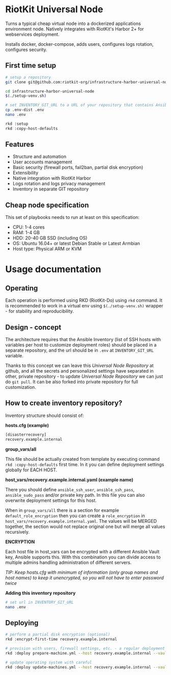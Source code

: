 RiotKit Universal Node
======================

Turns a typical cheap virtual node into a dockerized applications environment node. Natively integrates with RiotKit's Harbor 2+ for webservices deployment.

Installs docker, docker-compose, adds users, configures logs rotation, configures security.

First time setup
----------------

```bash
# setup a repository
git clone git@github.com:riotkit-org/infrastructure-harbor-universal-node.git

cd infrastructure-harbor-universal-node
$(./setup-venv.sh)

# set INVENTORY_GIT_URL to a URL of your repository that contains Ansible inventory with hosts.cfg, host_vars/, group_vars/
cp .env-dist .env
nano .env

rkd :setup
rkd :copy-host-defaults
```

Features
--------

- Structure and automation
- User accounts management
- Basic security (firewall ports, fail2ban, partial disk encryption)
- Extensibility
- Native integration with RiotKit Harbor
- Logs rotation and logs privacy management
- Inventory in separate GIT repository

Cheap node specification
------------------------

This set of playbooks needs to run at least on this specification:

- CPU: 1-4 cores
- RAM: 1-4 GB
- HDD: 20-40 GB SSD (including OS)
- OS: Ubuntu 16.04+ or latest Debian Stable or Latest Armbian
- Host type: Physical ARM or KVM

Usage documentation
===================

Operating
---------

Each operation is performed using RKD (RiotKit-Do) using `rkd` command.
It is recommended to work in a virtual env using `$(./setup-venv.sh)` wrapper - for stability and reproducibility.

Design - concept
----------------

The architecture requires that the Ansible Inventory (list of SSH hosts with variables per host to customize deployment roles) should be placed
in a separate repository, and the url should be in `.env` at `INVENTORY_GIT_URL` variable.

Thanks to this concept we can leave this *Universal Node Repository* at github, and all the secrets and personalized settings
have separated in other, private repository - to update *Universal Node Repository* we can just do `git pull`. It can be also forked
into private repository for full customization.

How to create inventory repository?
-----------------------------------

Inventory structure should consist of:

**hosts.cfg (example)**

```bash
[disasterrecovery]
recovery.example.internal

```

**group_vars/all**

This file should be actually created from template by executing command `rkd :copy-host-defaults` first time.
In it you can define deployment settings globally for EACH HOST.

**host_vars/recovery.example.internal.yaml (example name)**

There you should define `ansible_ssh_user`, `ansible_ssh_pass`, `ansible_sudo_pass` and/or private key path.
In this file you can also overwrite deployment settings for this host.

When in `group_vars/all` there is a section for example `default_role_encryption` then you can create a `role_encryption` in `host_vars/recovery.example.internal.yaml`.
The values will be MERGED together, the section would not replace original one but will merge all values recursively.

**ENCRYPTION**

Each host file in host_vars can be encrypted with a different Ansible Vault key, Ansible supports this.
With this combination you can divide access to multiple admins handling administration of different servers.

*TIP: Keep hosts.cfg with minimum of information (only group names and host names) to keep it unencrypted, so you will not have to enter password twice*

**Adding this inventory repository**

```bash
# set url in INVENTORY_GIT_URL
nano .env
```

Deploying
---------

```bash
# perform a partial disk encryption (optional)
rkd :encrypt-first-time recovery.example.internal

# provision with users, firewall settings, etc. - a regular deployment
rkd :deploy prepare-machine.yml --host recovery.example.internal --vault

# update operating system with careful
rkd :deploy update-machines.yml --host recovery.example.internal --vault
```

